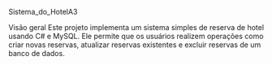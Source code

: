 Sistema_do_HotelA3

Visão geral
Este projeto implementa um sistema simples de reserva de hotel usando C# e MySQL. Ele permite que os usuários realizem operações como criar novas reservas, atualizar reservas existentes e excluir reservas de um banco de dados.



